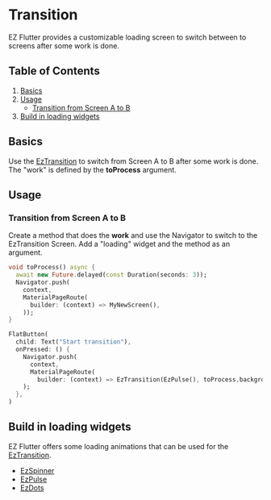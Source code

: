 # Transition

EZ Flutter provides a customizable loading screen to switch between to screens after some work is done.

## Table of Contents

1. [Basics](#basics)
2. [Usage](#usage)
   * [Transition from Screen A to B](#transition-from-screen-a-to-b)
3. [Build in loading widgets](#build-in-loading-widgets)

## Basics

Use the [EzTransition](/lib/src/widgets/EzTransition.dart) to switch from Screen A to B after some work is done. The "work" is defined by the **toProcess** argument.

## Usage

### Transition from Screen A to B

Create a method that does the **work** and use the Navigator to switch to the EzTransition Screen. Add a "loading" widget and the method as an argument.

```dart
void toProcess() async {
  await new Future.delayed(const Duration(seconds: 3));
  Navigator.push(
    context,
    MaterialPageRoute(
      builder: (context) => MyNewScreen(),
    ));
}

FlatButton(
  child: Text("Start transition"),
  onPressed: () {
    Navigator.push(
      context,
      MaterialPageRoute(
        builder: (context) => EzTransition(EzPulse(), toProcess,backgroundColor: Colors.white)),
    );
  },
)
```

## Build in loading widgets

EZ Flutter offers some loading animations that can be used for the [EzTransition](/lib/src/widgets/EzTransition.dart).

* [EzSpinner](/lib/src/widgets/loading/EzSpinner.dart)
* [EzPulse](/lib/src/widgets/loading/EzPulse.dart)
* [EzDots](/lib/src/widgets/loading/EzDots.dart)
